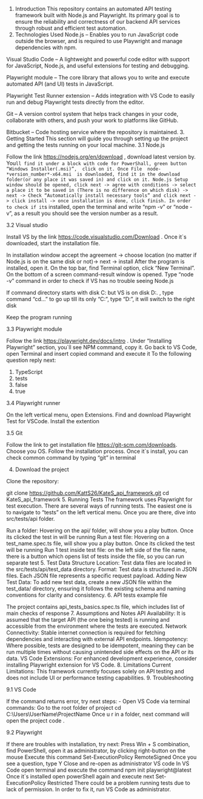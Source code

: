 1. Introduction
This repository contains an automated API testing framework built with Node.js and Playwright. Its primary goal is to ensure the reliability and correctness of our backend API services through robust and efficient test automation.
2. Technologies Used
Node.js – Enables you to run JavaScript code outside the browser, and is required to use Playwright and manage dependencies with npm.

Visual Studio Code – A lightweight and powerful code editor with support for JavaScript, Node.js, and useful extensions for testing and debugging.

Playwright module – The core library that allows you to write and execute automated API (and UI) tests in JavaScript.

Playwright Test Runner extension – Adds integration with VS Code to easily run and debug Playwright tests directly from the editor.

Git – A version control system that helps track changes in your code, collaborate with others, and push your work to platforms like GitHub.


Bitbucket –  Code hosting service where the repository is maintained.
3. Getting Started
This section will guide you through setting up the project and getting the tests running on your local machine.
3.1 Node.js

Follow the link https://nodejs.org/en/download , download latest version by. You`ll find it under a block with code for PowerShall, green button “Windows Installer(.msi)”,  click on it.
Once File  node-*version_number*-x64.msi  is downloaded, find it in the download folder(or any place it was saved in) and click on it.
Node.js Setup window should be opened, click next -> agree with conditions -> select a place it to be saved in (There is no difference on which disk) -> next -> Check “Automatically install necessary tools” and click next -> click install -> once installation is done, click finish.
In order to check if it`s installed, open the terminal and write “npm -v” or “node -v”, as a result you should see the version number as a result.

3.2 Visual studio

Install VS by the link https://code.visualstudio.com/Download . Once it`s downloaded, start the installation file.  

In installation window accept the agreement -> choose location (no matter if Node.js is on the same disk or not)-> next -> install
After the program is installed, open it. On the top bar, find Terminal option, click “New Terminal”. On the bottom of a screen command-result window is opened. Type “node -v” command in order to check if VS has no trouble seeing Node.js


If command directory starts with disk C: but VS is on disk D:. , type command “cd…” to go up till its only “C:”, type “D:”, it will switch to the right disk

Keep the program running 

3.3 Playwright module

Follow the link https://playwright.dev/docs/intro . Under “Installing Playwright” section, you`ll see NPM command, copy it. Go back to VS Code, open Terminal and insert copied command and execute it
To the following question reply next:
1) TypeScript
2) tests
3) false
4) true

3.4  Playwright runner


On the left vertical menu, open Extensions. Find and download Playwright Test for VSCode. Install the extention


3.5 Git

Follow the link to get installation file https://git-scm.com/downloads. Choose you OS. Follow the installation process. Once it`s install, you can check common command by typing “git” in terminal

4. Download the project

Clone the repository:

git clone https://github.com/KattS26/KateS_api_framework.git
cd KateS_api_framework
5. Running Tests
The framework uses Playwright for test execution.
There are several ways of running tests. The easiest one is to navigate to “tests” on the left vertical menu. Once you are there, dive into  src/tests/api folder. 


Run a folder: Hovering on the api/ folder, will show you a play button. Once its clicked the test in  will be running 
Run a test file: Hovering on a test_name.spec.ts file, will show you a play button. Once its clicked the test will be running 
Run 1 test inside test file: on the left side of the file name, there is a button which opens list of tests inside the file, so you can run separate test 
5. Test Data Structure
Location: Test data files are located in the src/tests/api/test_data directory.
Format: Test data is structured in JSON files. Each JSON file represents a specific request payload.
Adding New Test Data: To add new test data, create a new JSON file within the test_data/ directory, ensuring it follows the existing schema and naming conventions for clarity and consistency.
6. API tests example file

The project contains api_tests_basics.spec.ts file, which includes list of main checks of response
7. Assumptions and Notes
API Availability: It is assumed that the target API (the one being tested) is running and accessible from the environment where the tests are executed.
Network Connectivity: Stable internet connection is required for fetching dependencies and interacting with external API endpoints.
Idempotency: Where possible, tests are designed to be idempotent, meaning they can be run multiple times without causing unintended side effects on the API or its data.
VS Code Extensions: For enhanced development experience, consider installing Playwright extension for VS Code.
8. Limitations
Current Limitations:
This framework currently focuses solely on API testing and does not include UI or performance testing capabilities.
9. Troubleshooting

9.1 VS Code

If the command returns error, try next steps:
      -     Open VS Code via terminal commands:
Go to the root folder of project
cd C:\Users\UserName\ProjectName
Once u r in a folder, next command will open the project
code .

9.2 Playwright 

If there are troubles with installation, try next:
Press Win + S combination,  find PowerShell, open it as administrator, by clicking right-button on the mouse 
Execute this command 
Set-ExecutionPolicy RemoteSigned
Once you see a question, type Y 
Close and re-open as administrator VS code 
In VS Code open terminal and execute the command 
npm init playwright@latest
Once it`s installed open powerShell again and execute next
Set-ExecutionPolicy Restricted
There could be a problem running tests due to lack of permission. In order to fix it, run VS Code as administrator.  
